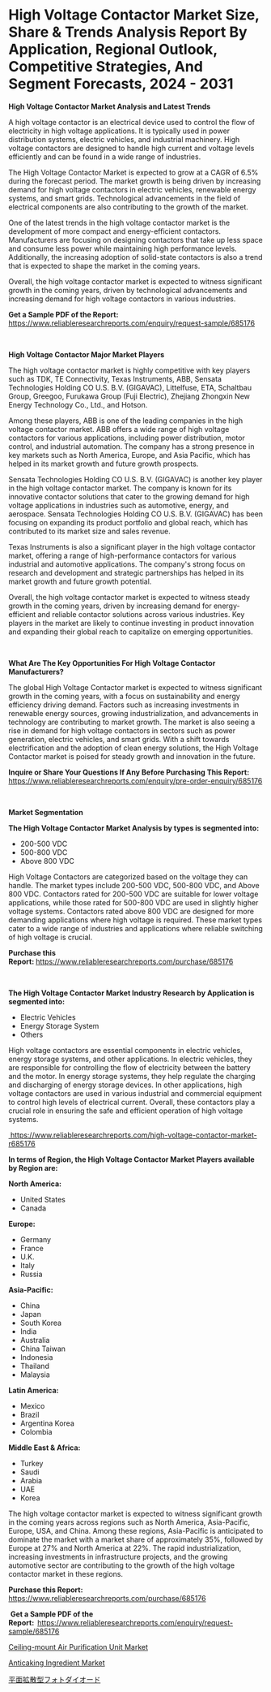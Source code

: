 <p><h1>High Voltage Contactor Market Size, Share & Trends Analysis Report By Application, Regional Outlook, Competitive Strategies, And Segment Forecasts, 2024 - 2031</h1></p><p><strong>High Voltage Contactor Market Analysis and Latest Trends</strong></p>
<p><p>A high voltage contactor is an electrical device used to control the flow of electricity in high voltage applications. It is typically used in power distribution systems, electric vehicles, and industrial machinery. High voltage contactors are designed to handle high current and voltage levels efficiently and can be found in a wide range of industries.</p><p>The High Voltage Contactor Market is expected to grow at a CAGR of 6.5% during the forecast period. The market growth is being driven by increasing demand for high voltage contactors in electric vehicles, renewable energy systems, and smart grids. Technological advancements in the field of electrical components are also contributing to the growth of the market.</p><p>One of the latest trends in the high voltage contactor market is the development of more compact and energy-efficient contactors. Manufacturers are focusing on designing contactors that take up less space and consume less power while maintaining high performance levels. Additionally, the increasing adoption of solid-state contactors is also a trend that is expected to shape the market in the coming years.</p><p>Overall, the high voltage contactor market is expected to witness significant growth in the coming years, driven by technological advancements and increasing demand for high voltage contactors in various industries.</p></p>
<p><strong>Get a Sample PDF of the Report:&nbsp;</strong> <a href="https://www.reliableresearchreports.com/enquiry/request-sample/685176">https://www.reliableresearchreports.com/enquiry/request-sample/685176</a></p>
<p>&nbsp;</p>
<p><strong>High Voltage Contactor Major Market Players</strong></p>
<p><p>The high voltage contactor market is highly competitive with key players such as TDK, TE Connectivity, Texas Instruments, ABB, Sensata Technologies Holding CO U.S. B.V. (GIGAVAC), Littelfuse, ETA, Schaltbau Group, Greegoo, Furukawa Group (Fuji Electric), Zhejiang Zhongxin New Energy Technology Co., Ltd., and Hotson. </p><p>Among these players, ABB is one of the leading companies in the high voltage contactor market. ABB offers a wide range of high voltage contactors for various applications, including power distribution, motor control, and industrial automation. The company has a strong presence in key markets such as North America, Europe, and Asia Pacific, which has helped in its market growth and future growth prospects.</p><p>Sensata Technologies Holding CO U.S. B.V. (GIGAVAC) is another key player in the high voltage contactor market. The company is known for its innovative contactor solutions that cater to the growing demand for high voltage applications in industries such as automotive, energy, and aerospace. Sensata Technologies Holding CO U.S. B.V. (GIGAVAC) has been focusing on expanding its product portfolio and global reach, which has contributed to its market size and sales revenue.</p><p>Texas Instruments is also a significant player in the high voltage contactor market, offering a range of high-performance contactors for various industrial and automotive applications. The company's strong focus on research and development and strategic partnerships has helped in its market growth and future growth potential.</p><p>Overall, the high voltage contactor market is expected to witness steady growth in the coming years, driven by increasing demand for energy-efficient and reliable contactor solutions across various industries. Key players in the market are likely to continue investing in product innovation and expanding their global reach to capitalize on emerging opportunities.</p></p>
<p>&nbsp;</p>
<p><strong>What Are The Key Opportunities For High Voltage Contactor Manufacturers?</strong></p>
<p><p>The global High Voltage Contactor market is expected to witness significant growth in the coming years, with a focus on sustainability and energy efficiency driving demand. Factors such as increasing investments in renewable energy sources, growing industrialization, and advancements in technology are contributing to market growth. The market is also seeing a rise in demand for high voltage contactors in sectors such as power generation, electric vehicles, and smart grids. With a shift towards electrification and the adoption of clean energy solutions, the High Voltage Contactor market is poised for steady growth and innovation in the future.</p></p>
<p><strong>Inquire or Share Your Questions If Any Before Purchasing This Report:</strong> <a href="https://www.reliableresearchreports.com/enquiry/pre-order-enquiry/685176">https://www.reliableresearchreports.com/enquiry/pre-order-enquiry/685176</a></p>
<p>&nbsp;</p>
<p><strong>Market Segmentation</strong></p>
<p><strong>The High Voltage Contactor Market Analysis by types is segmented into:</strong></p>
<p><ul><li>200-500 VDC</li><li>500-800 VDC</li><li>Above 800 VDC</li></ul></p>
<p><p>High Voltage Contactors are categorized based on the voltage they can handle. The market types include 200-500 VDC, 500-800 VDC, and Above 800 VDC. Contactors rated for 200-500 VDC are suitable for lower voltage applications, while those rated for 500-800 VDC are used in slightly higher voltage systems. Contactors rated above 800 VDC are designed for more demanding applications where high voltage is required. These market types cater to a wide range of industries and applications where reliable switching of high voltage is crucial.</p></p>
<p><strong>Purchase this Report:&nbsp;</strong><a href="https://www.reliableresearchreports.com/purchase/685176">https://www.reliableresearchreports.com/purchase/685176</a></p>
<p>&nbsp;</p>
<p><strong>The High Voltage Contactor Market Industry Research by Application is segmented into:</strong></p>
<p><ul><li>Electric Vehicles</li><li>Energy Storage System</li><li>Others</li></ul></p>
<p><p>High voltage contactors are essential components in electric vehicles, energy storage systems, and other applications. In electric vehicles, they are responsible for controlling the flow of electricity between the battery and the motor. In energy storage systems, they help regulate the charging and discharging of energy storage devices. In other applications, high voltage contactors are used in various industrial and commercial equipment to control high levels of electrical current. Overall, these contactors play a crucial role in ensuring the safe and efficient operation of high voltage systems.</p></p>
<p><a href="https://www.reliableresearchreports.com/high-voltage-contactor-market-r685176">&nbsp;https://www.reliableresearchreports.com/high-voltage-contactor-market-r685176</a></p>
<p><strong>In terms of Region, the High Voltage Contactor Market Players available by Region are:</strong></p>
<p>
    <p> <strong> North America: </strong>
        <ul>
            <li>United States</li>
            <li>Canada</li>
        </ul>
        </p> 
    <p> <strong> Europe: </strong>
        <ul>
            <li>Germany</li>
            <li>France</li>
            <li>U.K.</li>
            <li>Italy</li>
            <li>Russia</li>
        </ul>
        </p> 
    <p> <strong> Asia-Pacific: </strong>
        <ul>
            <li>China</li>
            <li>Japan</li>
            <li>South Korea</li>
            <li>India</li>
            <li>Australia</li>
            <li>China Taiwan</li>
            <li>Indonesia</li>
            <li>Thailand</li>
            <li>Malaysia</li>
        </ul>
        </p> 
    <p> <strong> Latin America: </strong>
        <ul>
            <li>Mexico</li>
            <li>Brazil</li>
            <li>Argentina Korea</li>
            <li>Colombia</li>
        </ul>
        </p> 
    <p> <strong> Middle East & Africa: </strong>
        <ul>
            <li>Turkey</li>
            <li>Saudi</li>
            <li>Arabia</li>
            <li>UAE</li>
            <li>Korea</li>
        </ul>
    </p>
    </p>
<p><p>The high voltage contactor market is expected to witness significant growth in the coming years across regions such as North America, Asia-Pacific, Europe, USA, and China. Among these regions, Asia-Pacific is anticipated to dominate the market with a market share of approximately 35%, followed by Europe at 27% and North America at 22%. The rapid industrialization, increasing investments in infrastructure projects, and the growing automotive sector are contributing to the growth of the high voltage contactor market in these regions.</p></p>
<p><strong>Purchase this Report: </strong><a href="https://www.reliableresearchreports.com/purchase/685176">https://www.reliableresearchreports.com/purchase/685176</a></p>
<p>&nbsp;<strong>Get a Sample PDF of the Report:&nbsp;&nbsp;</strong><a href="https://www.reliableresearchreports.com/enquiry/request-sample/685176">https://www.reliableresearchreports.com/enquiry/request-sample/685176</a></p>
<p><strong></strong></p>
<p><p><a href="https://github.com/juniordelafrance/Market-Research-Report-List-3/blob/main/ceiling-mount-air-purification-unit-market.md">Ceiling-mount Air Purification Unit Market</a></p><p><a href="https://github.com/jaidynmorantestelletmjzya/Market-Research-Report-List-3/blob/main/anticaking-ingredient-market.md">Anticaking Ingredient Market</a></p><p><a href="https://github.com/jkjreqjscoxx7/Market-Research-Report-List-2/blob/main/8219352124267.md">平面拡散型フォトダイオード</a></p></p>